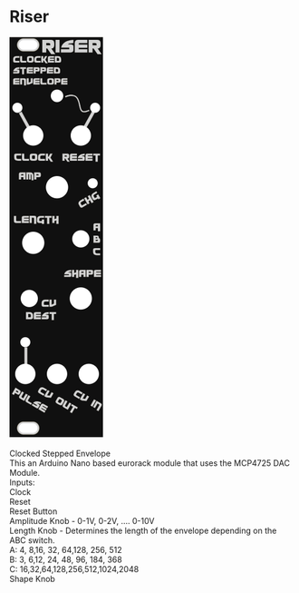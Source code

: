 # Riser
![Screenshot](RiserPanel.png)<br>
<br>
Clocked Stepped Envelope<br>
This an Arduino Nano based eurorack module that uses the MCP4725 DAC Module.<br>
Inputs:<br>
Clock<br>
Reset<br>
Reset Button<br>
Amplitude Knob - 0-1V, 0-2V, .... 0-10V<br>
Length Knob - Determines the length of the envelope depending on the ABC switch.<br>
  A:  4, 8,16, 32, 64,128, 256, 512<br>
  B:  3, 6,12, 24, 48, 96, 184, 368<br>
  C: 16,32,64,128,256,512,1024,2048<br>
Shape Knob<br>
